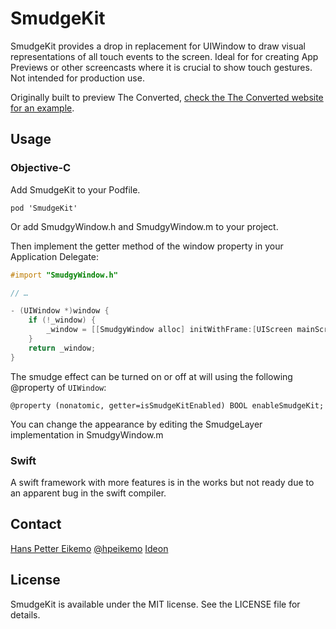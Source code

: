 # SmudgeKit

SmudgeKit provides a drop in replacement for UIWindow to draw visual representations of all touch events to the screen. Ideal for for creating App Previews or other screencasts where it is crucial to show touch gestures. Not intended for production use.

Originally built to preview The Converted, [check the The Converted website for an example](http://ideon.co/theconverted?utm_source=github&utm_medium=readme&utm_campaign=smudgeKit).


## Usage

### Objective-C

Add SmudgeKit to your Podfile.

`pod 'SmudgeKit'`

Or add SmudgyWindow.h and SmudgyWindow.m to your project. 

Then implement the getter method of the window property in your Application Delegate:

```objectivec
#import "SmudgyWindow.h"

// …

- (UIWindow *)window {
    if (!_window) {
        _window = [[SmudgyWindow alloc] initWithFrame:[UIScreen mainScreen].bounds];
    }
    return _window;
}

```

The smudge effect can be turned on or off at will using the following @property of `UIWindow`:

`@property (nonatomic, getter=isSmudgeKitEnabled) BOOL enableSmudgeKit;`

You can change the appearance by editing the SmudgeLayer implementation in SmudgyWindow.m


### Swift

A swift framework with more features is in the works but not ready due to an apparent bug in the swift compiler.

## Contact

[Hans Petter Eikemo](https://github.com/hpeikemo)
[@hpeikemo](https://twitter.com/hpeikemo)
[Ideon](http://ideon.co/theconverted?utm_source=github&utm_medium=readme&utm_campaign=smudgeKit)

## License

SmudgeKit is available under the MIT license. See the LICENSE file for details.
